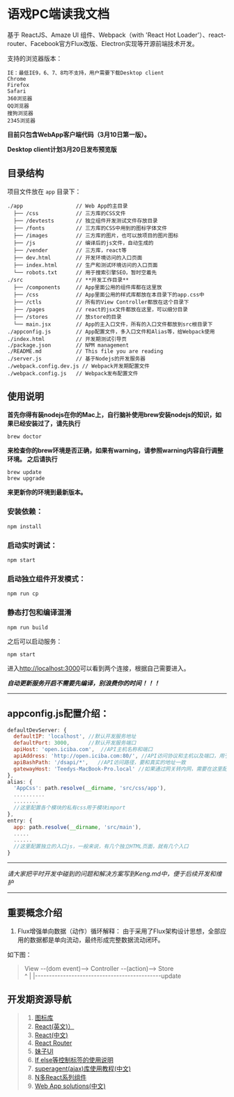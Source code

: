 # 语戏PC端读我文档

基于 ReactJS、Amaze UI 组件、Webpack（with 'React Hot Loader'）、react-router、Facebook官方Flux改版、Electron实现等开源前端技术开发。

支持的浏览器版本：
```
IE：最低IE9，6、7、8均不支持，用户需要下载Desktop client
Chrome
Firefox
Safari
360浏览器
QQ浏览器
搜狗浏览器
2345浏览器
```

**目前只包含WebApp客户端代码（3月10日第一版）。**

**Desktop client计划3月20日发布预览版**

## 目录结构

项目文件放在 `app` 目录下：

```
./app                 // Web App的主目录
  ├── /css            // 三方库的CSS文件
  ├── /devtests       // 独立组件开发测试文件存放目录
  ├── /fonts          // 三方库的CSS中用到的图标字体文件
  ├── /images         // 三方库的图片，也可以放项目的图片图标
  ├── /js             // 编译后的js文件，自动生成的
  ├── /vender         // 三方库，react等
  ├── dev.html        // 开发环境访问的入口页面
  ├── index.html      // 生产和测试环境访问的入口页面
  └── robots.txt      // 用于搜索引擎SEO，暂时空着先
./src                 // **开发工作目录**
  ├── /components     // App里面公用的组件库都在这里放
  ├── /css            // App里面公用的样式库都放在本目录下的app.css中
  ├── /ctls           // 所有的View Controller都放在这个目录下
  ├── /pages          // react的jsx文件都放在这里，可以细分目录
  ├── /stores         // 放store的目录
  └── main.jsx        // App的主入口文件，所有的入口文件都放到src根目录下
./appconfig.js        // App配置文件，多入口文件和Alias等，给Webpack使用
./index.html          // 开发期测试引导页
./package.json        // NPM management
./README.md           // This file you are reading
./server.js           // 基于Nodejs的开发服务器
./webpack.config.dev.js // Webpack开发期配置文件
./webpack.config.js   // Webpack发布配置文件
```

## 使用说明

**首先你得有装nodejs在你的Mac上，自行脑补使用brew安装nodejs的知识，如果已经安装过了，请先执行**
```
brew doctor
```
**来检查你的brew环境是否正确，如果有warning，请参照warning内容自行调整环境。
之后请执行**
```
brew update
brew upgrade
```
**来更新你的环境到最新版本。**

### 安装依赖：

```
npm install
```
### 启动实时调试：

```
npm start
```

### 启动独立组件开发模式：
```
npm run cp
```

### 静态打包和编译混淆
```
npm run build
```
之后可以启动服务：
```
npm start
```
进入<http://localhost:3000>可以看到两个连接，根据自己需要进入。

***自动更新服务开启不需要先编译，别浪费你的时间！！！***

****

## appconfig.js配置介绍：
```javascript
defaultDevServer: {
  defaultIP: 'localhost', //默认开发服务地址
  defaultPort: 3000,      //默认开发服务端口
  apiHost: 'open.iciba.com',  //API主机名称和端口
  apiAddress: 'http://open.iciba.com:80/', //API访问协议和主机以及端口，用于开发期代理访问后端API，解决开发期API跨域调用问题，要和上面地址对应
  apiBashPath: '/dsapi/*',   //API访问路径，要和真实的地址一致
  gatewayHost: 'Teedys-MacBook-Pro.local' //如果通过网关转内网，需要在这里配置网关域名或IP
},
alias: {
  'AppCss': path.resolve(__dirname, 'src/css/app'),
  ..........
  ........
  //这里配置各个模块的私有css用于模块import
},
entry: {
  app: path.resolve(__dirname, 'src/main'),
  .....
  ......
  //这里配置独立的入口js，一般来说，有几个独立HTML页面，就有几个入口
}
```
***

*请大家把平时开发中碰到的问题和解决方案写到Keng.md中，便于后续开发和维护*

***

## 重要概念介绍

1. Flux增强单向数据（动作）循环解释：
由于采用了Flux架构设计思想，全部应用的数据都是单向流动，最终形成完整数据流动闭环。

如下图：
>  View --(dom event)--> Controller --(action)--> Store  
>   ^                                               |
>   |---------------------------------------------update
>


## 开发期资源导航

> 1. [图标库](http://fontawesome.io/icons/)
> 2. [React(英文)）](https://facebook.github.io/react/)
> 3. [React(中文)](http://reactjs.cn/react/docs/getting-started.html)
> 4. [React Router](https://github.com/reactjs/react-router)
> 5. [妹子UI](http://amazeui.org/react/components)
> 6. [If else等控制标签的使用说明](https://www.npmjs.com/package/jsx-control-statements)
> 7. [superagent(ajax)库使用教程(中文)](https://cnodejs.org/topic/5378720ed6e2d16149fa16bd)
> 8. [N多React系列组件](https://js.coach/)
> 9. [Web App solutions(中文)](https://github.com/teambition/webapp-solutions)
